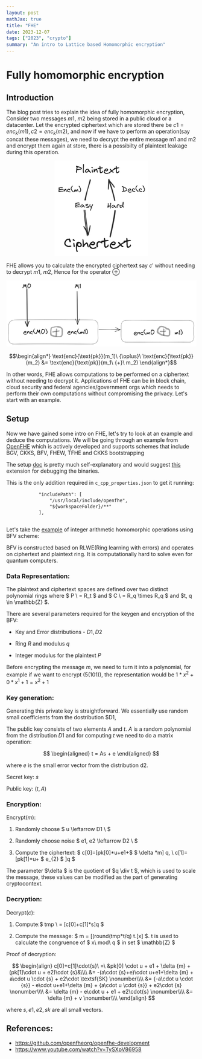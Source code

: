 ```yaml
---
layout: post
mathJax: true
title: "FHE"
date: 2023-12-07
tags: ["2023", "crypto"]
summary: "An intro to Lattice based Homomorphic encryption"
---
```

# Fully homomorphic encryption

## Introduction

The blog post tries to explain the idea of fully homomorphic encryption, Consider two messages $m1,\ m2$ being stored in a public cloud or a datacenter. Let the encrypted ciphertext which are stored there be $c1 = enc_k(m1), c2 = enc_k(m2)$, and now if we have to perform an operation(say concat these messages), we need to decrypt the entire message m1 and m2 and encrypt them again at store, there is a possibilty of plaintext leakage during this operation.

<p align="center">
  <img src="/static/images/image.png">
</p>

FHE allows you to calculate the encrypted ciphertext say $c'$ without needing to decrypt $m1, \ m2$, Hence for the operator $\oplus$

<p align="center">
  <img src="/static/images/image-1.png">
</p>

$$\begin{align*} \text{enc}{\text{pk}}(m_1)\ {\oplus}\ \text{enc}{\text{pk}}(m_2) &= \text{enc}{\text{pk}}(m_1\ {+}\ m_2) \end{align*}$$


In other words, FHE allows computations to be performed on a ciphertext without needing to decrypt it. Applications of FHE can be in block chain, cloud security and federal agencies/government orgs which needs to perform their own computations without compromising the privacy. Let's start with an example.

## Setup

Now we have gained some intro on FHE, let's try to look at an example and deduce the computations.
We will be going through an example from [OpenFHE](https://github.com/openfheorg/openfhe-development) which is actively developed and supports schemes that include BGV, CKKS, BFV, FHEW, TFHE and CKKS bootstrapping

The setup [doc](https://openfhe-development.readthedocs.io/en/latest/sphinx_rsts/intro/editor_setup.html) is pretty much self-explanatory and would suggest [this](https://marketplace.visualstudio.com/items?itemName=ms-vscode.cmake-tools) extension for debugging the binaries.

This is the only addition required in `c_cpp_properties.json` to get it running:
```text
            "includePath": [
                "/usr/local/include/openfhe",
                "${workspaceFolder}/**"
            ],
```

## 

Let's take the [example]() of integer arithmetic homomorphic operations using BFV scheme:

BFV is constructed based on RLWE(Ring learning with errors) and operates on ciphertext and plaintext ring. It is computationally hard to solve even for quantum computers.

### Data Representation:

The plaintext and ciphertext spaces are defined over two distinct polynomial rings where $ P \ = R_t $ and $ C \ = R_q \times R_q $ and $t, q \in \mathbb{Z} $.

There are several parameters required for the keygen and encryption of the BFV:
    
- Key and Error distributions - $D1, D2$

- Ring $R$ and modulus $q$

- Integer modulus for the plaintext $P$

Before encrypting the message $m$, we need to turn it into a polynomial,
for example if we want to encrypt $(5(101))$, the representation would be
$1 * x^2 + 0 * x^1 + 1 = x^2 + 1$

### Key generation:

Generating this private key is straightforward. We essentially use random small coefficients from the dostribution $D1,

The public key consists of two elements $A$ and $t$. $A$ is a random polynomial from the distribution $D1$ and for computing $t$ we need to do a matrix operation:

$$
\begin{aligned}
t = As + e
\end{aligned}
$$

where $e$ is the small error vector from the distribution d2.

Secret key: $s$

Public key: $(t, A)$

### Encryption:

Encrypt($m$):

  1) Randomly choose $ u \leftarrow D1 \\ $

  2) Randomly choose noise $ e1, e2 \leftarrow D2 \\ $


  3) Compute the ciphertext:
  $ c[0]=[pk[0]*u+e1+$ $ \delta *m] q, \\ c[1]=[pk[1]*u+ $ e_{2} $ ]q $

The parameter $\delta $ is the quotient of $q \div t $, which is used to scale the message, these values can be modified as the part of generating cryptocontext.


### Decryption:

Decrypt($c$):

  1) Compute:$ tmp \ = [c[0]+c[1]*s]q $

  2) Compute the message: $ m = [(round(tmp*t/q) t.[x] $. t is used to calculate the congruence of $ x\ mod\ q $ in set $ \mathbb{Z} $

Proof of decryption:

$$
\begin{align}
    c[0]+c[1]\cdot{s}\  =\  &pk[0] \cdot u + e1 + \delta {m} + (pk[1]\cdot u + e2)\cdot {s}&\\\\
    &= -(a\cdot {s}+e)\cdot u+e1+\delta {m} + a\cdot u \cdot {s} + e2\cdot \textsf{SK} \nonumber\\\\
    &= {-a\cdot u \cdot {s}} - e\cdot u+e1+\delta {m} + {a\cdot u \cdot {s}} + e2\cdot {s} \nonumber\\\\
    &= \delta {m} - e\cdot u + e1 + e2\cdot{s} \nonumber\\\\
    &= \delta {m} + v \nonumber\\\\
\end{align}
$$

where $s, e1, e2, sk$ are all small vectors.

## References:

- https://github.com/openfheorg/openfhe-development
- https://www.youtube.com/watch?v=TySXpV86958

